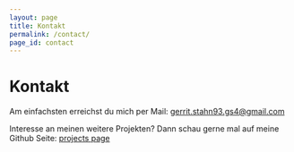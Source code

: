 ```yaml
---
layout: page
title: Kontakt
permalink: /contact/
page_id: contact
---
```


# Kontakt
Am einfachsten erreichst du mich per Mail: [gerrit.stahn93.gs4@gmail.com](gerrit.stahn93.gs4@gmail.com)

Interesse an meinen weitere Projekten? Dann schau gerne mal auf meine Github Seite: [projects page]()
